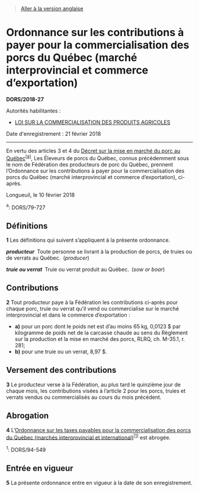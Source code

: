 > [Aller à la version anglaise](/en/Regulations/Statutory%20Orders%20and%20Regulations/2018/27.md)

# Ordonnance sur les contributions à payer pour la commercialisation des porcs du Québec (marché interprovincial et commerce d’exportation)

**DORS/2018-27**

Autorités habilitantes : 
- [LOI SUR LA COMMERCIALISATION DES PRODUITS AGRICOLES](/fr/Lois/Lois%20révisées%20du%20Canada/A/A-6.md)

Date d'enregistrement : 21 février 2018

----------

En vertu des articles 3 et 4 du [Décret sur la mise en marché du porc au Québec](/fr/Règlements/Décrets,%20ordonnances%20et%20règlements%20statutaires/79/727.md)<sup><a href='#nbp_81000-2-3040-F_hq_18722'>[a]</a></sup>, Les Éleveurs de porcs du Québec, connus précédemment sous le nom de Fédération des producteurs de porc du Québec, prennent l’Ordonnance sur les contributions à payer pour la commercialisation des porcs du Québec (marché interprovincial et commerce d’exportation), ci-après.

Longueuil, le 10 février 2018



<a name='nbp_81000-2-3040-F_hq_18722'><sup>a</sup></a>: DORS/79-727<br />


## Définitions


**1** Les définitions qui suivent s’appliquent à la présente ordonnance.

***producteur*** Toute personne se livrant à la production de porcs, de truies ou de verrats au Québec. (*producer*)

***truie ou verrat*** Truie ou verrat produit au Québec. (*sow or boar*)




## Contributions


**2** Tout producteur paye à la Fédération les contributions ci-après pour chaque porc, truie ou verrat qu’il vend ou commercialise sur le marché interprovincial et dans le commerce d’exportation :
- **a)** pour un porc dont le poids net est d’au moins 65 kg, 0,0123 $ par kilogramme de poids net de la carcasse chaude au sens du Règlement sur la production et la mise en marché des porcs, RLRQ, ch. M-35.1, r. 281;
- **b)** pour une truie ou un verrat, 8,97 $.




## Versement des contributions


**3** Le producteur verse à la Fédération, au plus tard le quinzième jour de chaque mois, les contributions visées à l’article 2 pour les porcs, truies et verrats vendus ou commercialisés au cours du mois précédent.




## Abrogation


**4** L’[Ordonnance sur les taxes payables pour la commercialisation des porcs du Québec (marchés interprovincial et international)](/fr/Règlements/Décrets,%20ordonnances%20et%20règlements%20statutaires/94/549.md)<sup><a href='#nbp_2242-F_hq_14717'>[1]</a></sup> est abrogée.

<a name='nbp_2242-F_hq_14717'><sup>1</sup></a>: DORS/94-549<br />




## Entrée en vigueur


**5** La présente ordonnance entre en vigueur à la date de son enregistrement.


